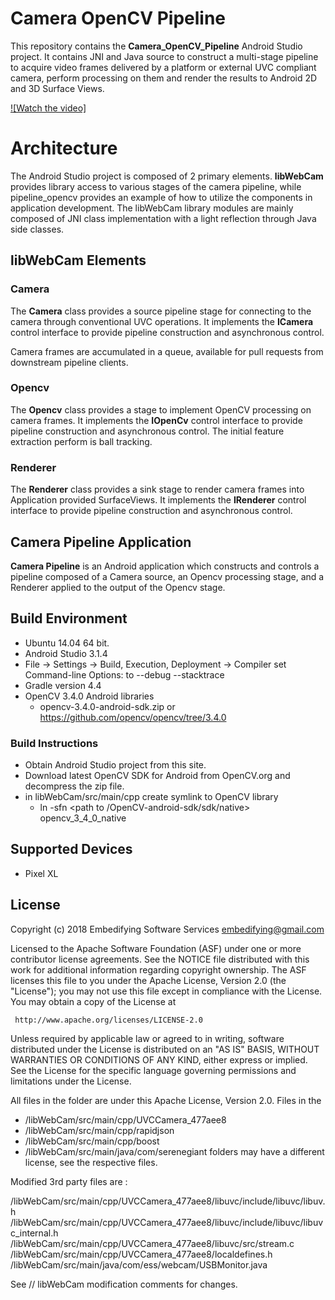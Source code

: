 # Camera OpenCV Pipeline

This repository contains the **Camera_OpenCV_Pipeline** Android Studio project. It contains JNI and Java source to construct a multi-stage pipeline to acquire video frames delivered by a platform or external UVC compliant camera, perform processing on them and render the results to Android 2D and 3D Surface Views.

[![Watch the video]](https://www.youtube.com/watch?v=0gUOx5ktNkA&feature=youtu.be)


# Architecture

The Android Studio project is composed of 2 primary elements. **libWebCam** provides library access to various stages of the camera pipeline, while pipeline_opencv provides an example of how to utilize the components in application development. The libWebCam library modules are mainly composed of JNI class implementation with a light reflection through Java side classes.

## libWebCam Elements

### Camera

The **Camera** class provides a source pipeline stage for connecting to the camera through conventional UVC operations. It implements the **ICamera** control interface to provide pipeline construction and asynchronous control.

Camera frames are accumulated in a queue, available for pull requests from downstream pipeline clients.

### Opencv
The **Opencv** class provides a stage to implement OpenCV processing on camera frames. It implements the **IOpenCv** control interface to provide pipeline construction and asynchronous control. The initial feature extraction perform is ball tracking.

### Renderer
The **Renderer** class provides a sink stage to render camera frames into Application provided SurfaceViews. It implements the **IRenderer** control interface to provide pipeline construction and asynchronous control.

## Camera Pipeline Application
**Camera Pipeline** is an Android application which constructs and controls a pipeline composed of a Camera source, an Opencv processing stage, and a Renderer applied to the output of the Opencv stage.

## Build Environment

- Ubuntu 14.04 64 bit.
- Android Studio 3.1.4
-    File -> Settings -> Build, Execution, Deployment -> Compiler set Command-line Options: to --debug --stacktrace
- Gradle version 4.4
- OpenCV 3.4.0 Android libraries
	- opencv-3.4.0-android-sdk.zip or https://github.com/opencv/opencv/tree/3.4.0

### Build Instructions
- Obtain Android Studio project from this site. 
- Download latest OpenCV SDK for Android from OpenCV.org and decompress the zip file.
- in libWebCam/src/main/cpp create symlink to OpenCV library
	- ln -sfn <path to /OpenCV-android-sdk/sdk/native> opencv\_3\_4\_0\_native


## Supported Devices

- Pixel XL

## License

Copyright (c) 2018 Embedifying Software Services  [embedifying@gmail.com ](mailto:embedifying@gmail.com )

Licensed to the Apache Software Foundation (ASF) under one or more contributor license agreements.  See the NOTICE file distributed with this work for additional information regarding copyright ownership.  The ASF licenses this file to you under the Apache License, Version 2.0 (the "License"); you may not use this file except in compliance with the License.  You may obtain a copy of the License at

```
 http://www.apache.org/licenses/LICENSE-2.0
```
Unless required by applicable law or agreed to in writing, software distributed under the License is distributed on an "AS IS" BASIS, WITHOUT WARRANTIES OR CONDITIONS OF ANY KIND, either express or implied.  See the License for the specific language governing permissions and limitations under the License.

All files in the folder are under this Apache License, Version 2.0. Files in the 
- /libWebCam/src/main/cpp/UVCCamera_477aee8
- /libWebCam/src/main/cpp/rapidjson
- /libWebCam/src/main/cpp/boost
- /libWebCam/src/main/java/com/serenegiant
folders may have a different license, see the respective files.

Modified 3rd party files are :

/libWebCam/src/main/cpp/UVCCamera_477aee8/libuvc/include/libuvc/libuv.h
/libWebCam/src/main/cpp/UVCCamera_477aee8/libuvc/include/libuvc/libuvc_internal.h
/libWebCam/src/main/cpp/UVCCamera_477aee8/libuvc/src/stream.c
/libWebCam/src/main/cpp/UVCCamera_477aee8/localdefines.h
/libWebCam/src/main/java/com/ess/webcam/USBMonitor.java

See // libWebCam modification comments for changes.
